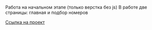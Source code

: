 Работа на начальном этапе (только верстка без js)
В работе две страницы: главная и подбор номеров

[Ссылка на проект](https://veles-pan.github.io/hotels/)
